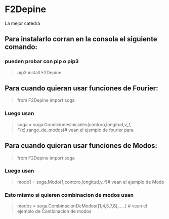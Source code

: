 # F2Depine
La mejor catedra

## Para instalarlo corran en la consola el siguiente comando:
### pueden probar con pip o pip3
>pip3 install F2Depine

## Para cuando quieran usar funciones de Fourier:

> from F2Depine import soga
### Luego usan
>  soga = soga.CondicionesIniciales(contoro,longitud,v_f, F(x),rango_de_modos)# vean el ejemplo de fourier para 
 
## Para cuando quieran usar funciones de Modos:

> from F2Depine import soga
### Luego usan
>  modo1 = soga.Modo(1,contoro,longitud,v_f)# vean el ejemplo de Modo
### Esto mismo si quieren combinacion de modos usan
> modos = soga.CombinacionDeModos([1,4,5,7,8],.....) # vean el ejemplo de Combinacion de modos
 

